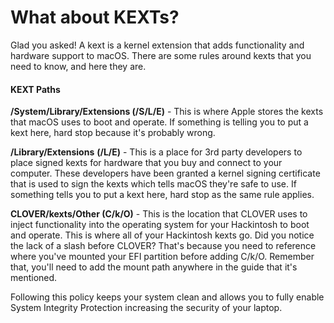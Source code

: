 # What about KEXTs?

Glad you asked!  A kext is a kernel extension that adds functionality and hardware support to macOS. There are some rules around kexts that you need to know, and here they are.

#### KEXT Paths

**/System/Library/Extensions \(/S/L/E\)** - This is where Apple stores the kexts that macOS uses to boot and operate.  If something is telling you to put a kext here, hard stop because it's probably wrong.

**/Library/Extensions** **\(/L/E\)** - This is a place for 3rd party developers to place signed kexts for hardware that you buy and connect to your computer.  These developers have been granted a kernel signing certificate that is used to sign the kexts which tells macOS they're safe to use.  If something tells you to put a kext here, hard stop as the same rule applies.

**CLOVER/kexts/Other \(C/k/O\)** - This is the location that CLOVER uses to inject functionality into the operating system for your Hackintosh to boot and operate.  This is where all of your Hackintosh kexts go.  Did you notice the lack of a slash before CLOVER?  That's because you need to reference where you've mounted your EFI partition before adding C/k/O.  Remember that, you'll need to add the mount path anywhere in the guide that it's mentioned.

Following this policy keeps your system clean and allows you to fully enable System Integrity Protection increasing the security of your laptop.


